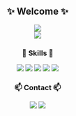 <div align=center>
<h2>✨ Welcome ✨</h2>
  <a href="https://solved.ac/wke1wke1"><img src="http://mazassumnida.wtf/api/v2/generate_badge?boj=tnwlssla20"/></a><br/>
  <a href="https://hits.seeyoufarm.com"><img src="https://hits.seeyoufarm.com/api/count/incr/badge.svg?url=https%3A%2F%2Fgithub.com%2Ftnwls000&count_bg=%2379C83D&title_bg=%23555555&icon=&icon_color=%23E7E7E7&title=hits&edge_flat=false"/></a>
<h3>🚀 Skills 🚀</h3>
  <img src="https://img.shields.io/badge/Python-14354C?style=for-the-badge&logo=python&logoColor=white">
    <img src="https://img.shields.io/badge/Java-ED8B00?style=for-the-badge&logo=openjdk&logoColor=white">
    <img src="https://img.shields.io/badge/Spring-6DB33F?style=for-the-badge&logo=spring&logoColor=white">
    <img src="https://img.shields.io/badge/Vue.js-35495E?style=for-the-badge&logo=vue.js&logoColor=4FC08D">
    <img src="https://img.shields.io/badge/MySQL-00000F?style=for-the-badge&logo=mysql&logoColor=white">
<h3>📫 Contact 📫</h3>
  <a href="mailto:tnwlssla20@naver.com"><img src="https://img.shields.io/badge/naver-1EBC8F?style=for-the-badge&logo=naver&logoColor=white"/></a>
  <a href="mailto:tnwlssla20@gmail.com"><img
      src="https://img.shields.io/badge/Gmail-D14836?style=for-the-badge&logo=gmail&logoColor=white"/></a>
  
<!--
**tnwls000/tnwls000** is a ✨ _special_ ✨ repository because its `README.md` (this file) appears on your GitHub profile.

Here are some ideas to get you started:

- 🔭 I’m currently working on ...
- 🌱 I’m currently learning ...
- 👯 I’m looking to collaborate on ...
- 🤔 I’m looking for help with ...
- 💬 Ask me about ...
- 📫 How to reach me: ...
- 😄 Pronouns: ...
- ⚡ Fun fact: ...
-->
</div>
